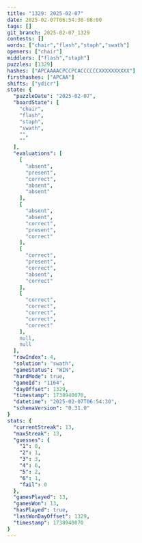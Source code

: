 ```yaml
---
title: "1329: 2025-02-07"
date: 2025-02-07T06:54:30-08:00
tags: []
git_branch: 2025-02-07_1329
contests: []
words: ["chair","flash","staph","swath"]
openers: ["chair"]
middlers: ["flash","staph"]
puzzles: [1329]
hashes: ["APCAAAACPCCPCACCCCCCXXXXXXXXXX"]
firsthashes: ["APCAA"]
shifts: ["ydicr"]
state: {
  "puzzleDate": "2025-02-07",
  "boardState": [
    "chair",
    "flash",
    "staph",
    "swath",
    "",
    ""
  ],
  "evaluations": [
    [
      "absent",
      "present",
      "correct",
      "absent",
      "absent"
    ],
    [
      "absent",
      "absent",
      "correct",
      "present",
      "correct"
    ],
    [
      "correct",
      "present",
      "correct",
      "absent",
      "correct"
    ],
    [
      "correct",
      "correct",
      "correct",
      "correct",
      "correct"
    ],
    null,
    null
  ],
  "rowIndex": 4,
  "solution": "swath",
  "gameStatus": "WIN",
  "hardMode": true,
  "gameId": "1164",
  "dayOffset": 1329,
  "timestamp": 1738940070,
  "datetime": "2025-02-07T06:54:30",
  "schemaVersion": "0.31.0"
}
stats: {
  "currentStreak": 13,
  "maxStreak": 13,
  "guesses": {
    "1": 0,
    "2": 1,
    "3": 3,
    "4": 6,
    "5": 2,
    "6": 1,
    "fail": 0
  },
  "gamesPlayed": 13,
  "gamesWon": 13,
  "hasPlayed": true,
  "lastWonDayOffset": 1329,
  "timestamp": 1738940070
}
---
```

<!-- more -->
